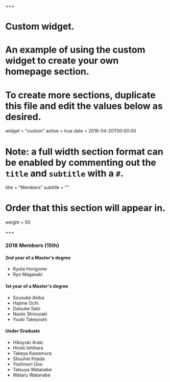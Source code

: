 +++
# Custom widget.
# An example of using the custom widget to create your own homepage section.
# To create more sections, duplicate this file and edit the values below as desired.
widget = "custom"
active = true
date = 2016-04-20T00:00:00

# Note: a full width section format can be enabled by commenting out the `title` and `subtitle` with a `#`.
title = "Members"
subtitle = ""

# Order that this section will appear in.
weight = 50

+++

### 2018 Members (15th)

#### 2nd year of a Master's degree
- Ryota Horigome
- Ryo Magasaki

#### 1st year of a Master's degree
- Sousuke Akiba
- Hajime Ochi
- Daisuke Sato
- Naoto Shinozaki
- Yuuki Takeyoshi

#### Under Graduate
- Hikoyuki Araki
- Hiroki Ishihara
- Takeya Kawamura
- Shuuhei Kitada
- Yoshinori Ono
- Tatsuya Watanabe
- Wataru Watanabe